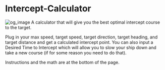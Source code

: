 # Intercept-Calculator
![og_image](https://github.com/frazierzak/Intercept-Calculator/assets/99009/0a978cdc-a030-4b31-bd67-a611c2782624)
A calculator that will give you the best optimal intercept course to the target. 

Plug in your max speed, target speed, target direction, target heading, and target distance and get a calculated intercept point. 
You can also input a Desired Time to Intercept which will allow you to slow your ship down and take a new course (if for some reason you need to do that).

Instructions and the math are at the bottom of the page. 
